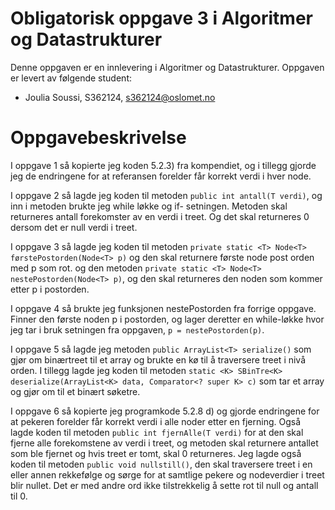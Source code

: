 # Obligatorisk oppgave 3 i Algoritmer og Datastrukturer

Denne oppgaven er en innlevering i Algoritmer og Datastrukturer. 
Oppgaven er levert av følgende student:
* Joulia Soussi, S362124, s362124@oslomet.no


# Oppgavebeskrivelse

I oppgave 1 så kopierte jeg koden 5.2.3) fra kompendiet, og i tillegg gjorde jeg de endringene for at referansen forelder får korrekt verdi i
hver node.

I oppgave 2 så lagde jeg koden til metoden ```public
int antall(T verdi)```, og inn i metoden brukte jeg while løkke og if- setningen. Metoden skal returneres antall forekomster av en verdi i treet. Og det skal returneres 0 dersom det er null verdi i treet.

I oppgave 3 så lagde jeg koden til metoden ```private static <T> Node<T> førstePostorden(Node<T> p)```
og den skal returnere første node post orden med p som rot.  og den metoden ```private static <T> Node<T> nestePostorden(Node<T> p)```, og den skal returneres  den noden som kommer etter p i postorden. 

I oppgave 4 så brukte jeg funksjonen nestePostorden fra forrige oppgave. Finner den første noden p i postorden, og lager deretter en while-løkke hvor jeg tar i bruk setningen fra oppgaven, ```p = nestePostorden(p)```.

I oppgave 5 så lagde jeg metoden ```public ArrayList<T> serialize()``` som gjør om binærtreet til et array og brukte en kø til å traversere treet i nivå orden. I tillegg lagde jeg koden til metoden ```static <K> SBinTre<K> deserialize(ArrayList<K> data,
Comparator<? super K> c)``` som tar et array og gjør om til et binært søketre.  

I oppgave 6 så kopierte jeg programkode 5.2.8 d) og gjorde endringene for at pekeren forelder får korrekt verdi i alle noder etter en fjerning. Også lagde koden til metoden ```public int fjernAlle(T verdi)``` for at den skal fjerne alle forekomstene av verdi i treet, og metoden skal returnere antallet som ble fjernet og hvis
treet er tomt, skal 0 returneres. Jeg lagde også koden til metoden ```public void nullstill()```, den skal
traversere treet i en eller annen rekkefølge og sørge for at samtlige
pekere og nodeverdier i treet blir nullet. Det er med andre ord ikke tilstrekkelig å
sette rot til null og antall til 0.
